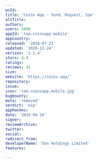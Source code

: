 ```yaml
---
wsId: 
title: 'Coins App - Send, Request, Spe'
altTitle: 
authors: 
users: 5000
appId: 'com.coinsapp.mobile'
appCountry: 
released: '2020-07-21'
updated: '2020-12-24'
version: '2.1.4'
stars: 4.4
ratings: 
reviews: 41
size: 
website: 'https://coins.app/'
repository: 
issue: 
icon: 'com.coinsapp.mobile.jpg'
bugbounty: 
meta: 'removed'
verdict: 'wip'
appHashes: 
date: '2024-04-19'
signer: 
reviewArchive: 
twitter: 
social: 
redirect_from: 
developerName: 'Dan Holdings Limited'
features: 

---
```


